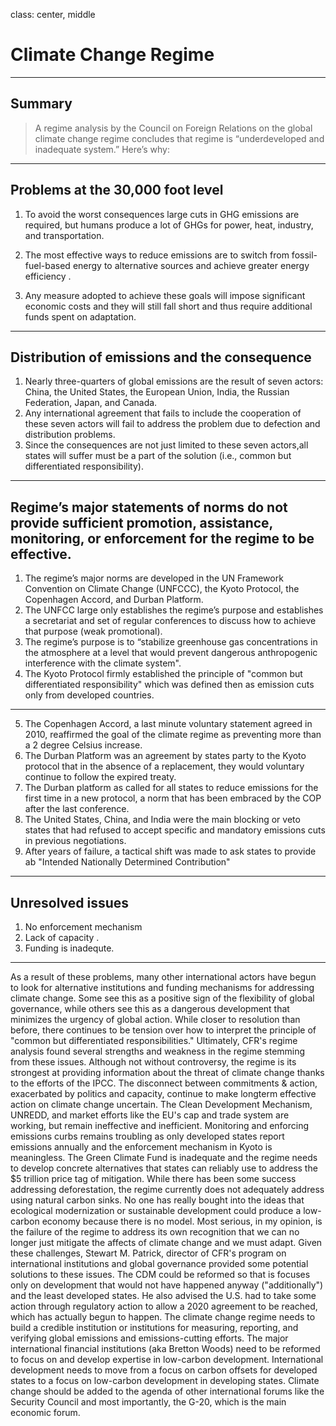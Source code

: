 class: center, middle

# Climate Change Regime

---

## Summary

>A regime analysis by the Council on Foreign Relations on the global climate change regime concludes that regime is “underdeveloped and inadequate system.” Here’s why:

---

## Problems at the 30,000 foot level

1. To avoid the worst consequences large cuts in GHG emissions are required, but humans produce a lot of GHGs for power, heat, industry, and transportation.

2. The most effective ways to reduce emissions are to switch from fossil-fuel-based energy to alternative sources and achieve greater energy efficiency .

3. Any measure adopted to achieve these goals will impose significant economic costs and they will still fall short and thus require additional funds spent on adaptation.

---

## Distribution of emissions and the consequence

1. Nearly three-quarters of global emissions are the result of seven actors: China, the United States, the European Union, India, the Russian Federation, Japan, and Canada.
2. Any international agreement that fails to include the cooperation of these seven actors will fail to address the problem due to defection and distribution problems.
3. Since the consequences are not just limited to these seven actors,all states will suffer must be a part of the solution (i.e., common but differentiated responsibility).

---

## Regime’s major statements of norms do not provide sufficient promotion, assistance, monitoring, or enforcement for the regime to be effective.

1. The regime’s major norms are developed in the UN Framework Convention on Climate Change (UNFCCC), the Kyoto Protocol, the Copenhagen Accord, and Durban Platform.
2. The UNFCC large only establishes the regime’s purpose and establishes a secretariat and set of regular conferences to discuss how to achieve that purpose (weak promotional).
3. The regime’s purpose is to “stabilize greenhouse gas concentrations in the atmosphere at a level that would prevent dangerous anthropogenic interference with the climate system". 
4. The Kyoto Protocol firmly established the principle of "common but differentiated  responsibility" which was defined then as emission cuts only from developed countries.

---

5. The Copenhagen Accord, a last minute voluntary statement agreed in 2010, reaffirmed the goal of the climate regime as preventing more than a 2 degree Celsius increase.
6. The Durban Platform was an agreement by states party to the Kyoto protocol that in the absence of a replacement, they would voluntary continue to follow the expired  treaty.
7. The Durban platform as called for all states to reduce emissions for the first time in a new protocol, a norm that has been embraced by the COP after the last conference.
8. The United States, China, and India were the main blocking or veto states that had refused to accept specific and mandatory emissions cuts in previous negotiations.
9. After years of failure, a tactical shift was made to ask states to provide ab "Intended Nationally Determined Contribution"

---

## Unresolved issues

1. No enforcement mechanism
2. Lack of capacity .
3. Funding is inadequte.

---

As a result of these problems, many other international actors have begun to look for alternative institutions and funding mechanisms for addressing climate change.
Some see this as a positive sign of the flexibility of global governance, while others see this as a dangerous development that minimizes the urgency of global action.
While closer to resolution than before, there continues to be tension over how to interpret the principle of "common but differentiated responsibilities."
Ultimately, CFR's regime analysis found several strengths and weakness in the regime stemming from these issues.
Although not without controversy, the regime is its strongest at providing information about the threat of climate change thanks to the efforts of the IPCC.
The disconnect between commitments & action, exacerbated by politics and capacity, continue to make longterm effective action on climate change uncertain.
The Clean Development Mechanism, UNREDD, and market efforts like the EU's cap and trade system are working, but remain ineffective and inefficient.
Monitoring and enforcing emissions curbs remains troubling as only developed states report emissions annually and the enforcement mechanism in Kyoto is meaningless.
The Green Climate Fund is inadequate and the regime needs to develop concrete alternatives that states can reliably use to address the $5 trillion price tag of mitigation.
While there has been some success addressing deforestation, the regime currently does not adequately address using natural carbon sinks.
No one has really bought into the ideas that ecological modernization or sustainable development could produce a low-carbon economy because there is no model.
Most serious, in my opinion, is the failure of the regime to address its own recognition that we can no longer just mitigate the affects of climate change and we must adapt.
Given these challenges, Stewart M. Patrick, director of CFR's program on international institutions and global governance provided some potential solutions to these issues.
The CDM could be reformed so that is focuses only on development that would not have happened anyway ("additionally") and the least developed states.
He also advised the U.S. had to take some action through regulatory action to allow a 2020 agreement to be reached, which has actually begun to happen.
The climate change regime needs to build a credible institution or institutions for measuring, reporting, and verifying global emissions and emissions-cutting efforts.
The major international financial institutions (aka Bretton Woods) need to be reformed to focus on and develop expertise in low-carbon development.
International development needs to move from a focus on carbon offsets for developed states to a focus on low-carbon development in developing states.
Climate change should be added to the agenda of other international forums like the Security Council and most importantly, the G-20, which is the main economic forum.
